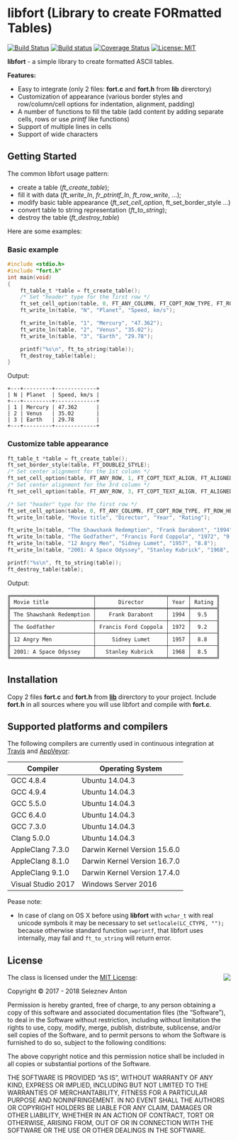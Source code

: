 # libfort (Library to create FORmatted Tables)

[![Build Status](https://travis-ci.org/seleznevae/libfort.svg?branch=master)](https://travis-ci.org/seleznevae/libfort)
[![Build status](https://ci.appveyor.com/api/projects/status/ll1qygb56pho95xw/branch/master?svg=true)](https://ci.appveyor.com/project/seleznevae/libfort/branch/master)
[![Coverage Status](https://coveralls.io/repos/github/seleznevae/libfort/badge.svg?branch=master)](https://coveralls.io/github/seleznevae/libfort?branch=master)
[![License: MIT](https://img.shields.io/badge/License-MIT-yellow.svg)](https://opensource.org/licenses/MIT)


**libfort** - a simple library to create formatted ASCII tables.

**Features:**
- Easy to integrate (only 2 files: **fort.c** and **fort.h** from **lib** direrctory)
- Customization of appearance (various border styles and row/column/cell options for indentation, alignment, padding)
- A number of functions to fill the table (add content by adding separate cells, rows or use _printf_ like functions)
- Support of multiple lines in cells
- Support of wide characters

## Getting Started

The common libfort usage pattern: 
- create a table (_ft_create_table_);
- fill it with data (_ft_write_ln_, _fr_ptrintf_ln_, _ft_row_write_, ...);
- modify basic table appearance (_ft_set_cell_option_, ft_set_border_style ...)
- convert table to string representation (_ft_to_string_);
- destroy the table (_ft_destroy_table_)

Here are some examples:

### Basic example


```C
#include <stdio.h>
#include "fort.h"
int main(void)
{
    ft_table_t *table = ft_create_table();
    /* Set "header" type for the first row */
    ft_set_cell_option(table, 0, FT_ANY_COLUMN, FT_COPT_ROW_TYPE, FT_ROW_HEADER);
    ft_write_ln(table, "N", "Planet", "Speed, km/s");

    ft_write_ln(table, "1", "Mercury", "47.362");
    ft_write_ln(table, "2", "Venus", "35.02");
    ft_write_ln(table, "3", "Earth", "29.78");

    printf("%s\n", ft_to_string(table));
    ft_destroy_table(table);
}
```
Output:
```text
+---+---------+-------------+
| N | Planet  | Speed, km/s |
+---+---------+-------------+
| 1 | Mercury | 47.362      |
| 2 | Venus   | 35.02       |
| 3 | Earth   | 29.78       |
+---+---------+-------------+
```

### Customize table appearance

```C
ft_table_t *table = ft_create_table();
ft_set_border_style(table, FT_DOUBLE2_STYLE);
/* Set center alignment for the 1st column */
ft_set_cell_option(table, FT_ANY_ROW, 1, FT_COPT_TEXT_ALIGN, FT_ALIGNED_CENTER);
/* Set center alignment for the 3rd column */
ft_set_cell_option(table, FT_ANY_ROW, 3, FT_COPT_TEXT_ALIGN, FT_ALIGNED_CENTER);

/* Set "header" type for the first row */
ft_set_cell_option(table, 0, FT_ANY_COLUMN, FT_COPT_ROW_TYPE, FT_ROW_HEADER);
ft_write_ln(table, "Movie title", "Director", "Year", "Rating");

ft_write_ln(table, "The Shawshank Redemption", "Frank Darabont", "1994", "9.5");
ft_write_ln(table, "The Godfather", "Francis Ford Coppola", "1972", "9.2");
ft_write_ln(table, "12 Angry Men", "Sidney Lumet", "1957", "8.8");
ft_write_ln(table, "2001: A Space Odyssey", "Stanley Kubrick", "1968", "8.5");

printf("%s\n", ft_to_string(table));
ft_destroy_table(table);
```
Output:
```text
╔══════════════════════════╤══════════════════════╤══════╤════════╗
║ Movie title              │       Director       │ Year │ Rating ║
╠══════════════════════════╪══════════════════════╪══════╪════════╣
║ The Shawshank Redemption │    Frank Darabont    │ 1994 │  9.5   ║
╟──────────────────────────┼──────────────────────┼──────┼────────╢
║ The Godfather            │ Francis Ford Coppola │ 1972 │  9.2   ║
╟──────────────────────────┼──────────────────────┼──────┼────────╢
║ 12 Angry Men             │     Sidney Lumet     │ 1957 │  8.8   ║
╟──────────────────────────┼──────────────────────┼──────┼────────╢
║ 2001: A Space Odyssey    │   Stanley Kubrick    │ 1968 │  8.5   ║
╚══════════════════════════╧══════════════════════╧══════╧════════╝
```


## Installation

Copy 2 files **fort.c** and **fort.h** from [**lib**](https://github.com/seleznevae/libfort/tree/master/lib) direrctory to your project. Include **fort.h** in all sources where you will use libfort and compile with **fort.c**.


## Supported platforms and compilers

The following compilers are currently used in continuous integration at [Travis](https://travis-ci.org/seleznevae/libfort) and [AppVeyor](https://ci.appveyor.com/project/seleznevae/libfort):

| Compiler           | Operating System             |
|--------------------|------------------------------|
| GCC 4.8.4          | Ubuntu 14.04.3               | 
| GCC 4.9.4          | Ubuntu 14.04.3               | 
| GCC 5.5.0          | Ubuntu 14.04.3               | 
| GCC 6.4.0          | Ubuntu 14.04.3               | 
| GCC 7.3.0          | Ubuntu 14.04.3               | 
| Clang 5.0.0        | Ubuntu 14.04.3               | 
| AppleClang 7.3.0   | Darwin Kernel Version 15.6.0 |
| AppleClang 8.1.0   | Darwin Kernel Version 16.7.0 |
| AppleClang 9.1.0   | Darwin Kernel Version 17.4.0 |
| Visual Studio 2017 | Windows Server 2016          |

Pease note:
- In case of clang on OS X before using **libfort** with ```wchar_t``` with real unicode symbols it may be necessary to set ```setlocale(LC_CTYPE, "");``` because otherwise standard function ```swprintf```, that libfort uses internally, may fail and ```ft_to_string``` will return error.

## License

<img align="right" src="http://opensource.org/trademarks/opensource/OSI-Approved-License-100x137.png">

The class is licensed under the [MIT License](http://opensource.org/licenses/MIT):

Copyright &copy; 2017 - 2018 Seleznev Anton

Permission is hereby granted, free of charge, to any person obtaining a copy of this software and associated documentation files (the “Software”), to deal in the Software without restriction, including without limitation the rights to use, copy, modify, merge, publish, distribute, sublicense, and/or sell copies of the Software, and to permit persons to whom the Software is furnished to do so, subject to the following conditions:

The above copyright notice and this permission notice shall be included in all copies or substantial portions of the Software.

THE SOFTWARE IS PROVIDED “AS IS”, WITHOUT WARRANTY OF ANY KIND, EXPRESS OR IMPLIED, INCLUDING BUT NOT LIMITED TO THE WARRANTIES OF MERCHANTABILITY, FITNESS FOR A PARTICULAR PURPOSE AND NONINFRINGEMENT. IN NO EVENT SHALL THE AUTHORS OR COPYRIGHT HOLDERS BE LIABLE FOR ANY CLAIM, DAMAGES OR OTHER LIABILITY, WHETHER IN AN ACTION OF CONTRACT, TORT OR OTHERWISE, ARISING FROM, OUT OF OR IN CONNECTION WITH THE SOFTWARE OR THE USE OR OTHER DEALINGS IN THE SOFTWARE.

